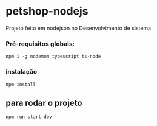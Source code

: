 # petshop-nodejs

Projeto feito em nodejson no Desenvolvimento de sistema 


### Pré-requisitos globais:
`npm i -g nodemom typescript ts-node`


### instalação 
`npm install`

## para rodar o projeto
`npm run start-dev`